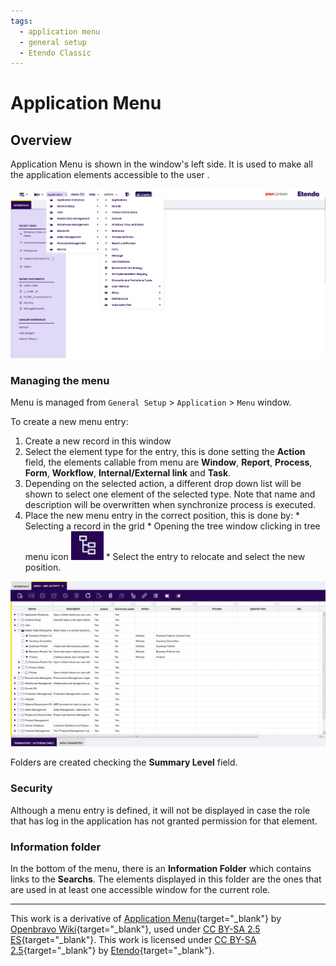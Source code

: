 ```yaml
---
tags: 
  - application menu
  - general setup
  - Etendo Classic
---
```


#  Application Menu

##  Overview

Application  Menu  is shown in the window's left side. It is used to make all the application elements accessible to the user .
  
![](../../../assets/developer-guide/etendo-classic/concepts/Application_Menu-0.png)


###  Managing the menu

Menu is managed from `General Setup` > `Application` > `Menu` window. 

To create a new menu entry:

  1. Create a new record in this window 
  2. Select the element type for the entry, this is done setting the **Action** field, the elements callable from menu are **Window**, **Report**, **Process**, **Form**, **Workflow**, **Internal/External link** and **Task**. 
  3. Depending on the selected action, a different drop down list will be shown to select one element of the selected type. Note that name and description will be overwritten when synchronize process is executed. 
  4. Place the new menu entry in the correct position, this is done by: 
    * Selecting a record in the grid 
    * Opening the tree window clicking in tree menu icon ![](../../../assets/developer-guide/etendo-classic/concepts/Application_Menu-1.png)
    * Select the entry to relocate and select the new position. 


![](../../../assets/developer-guide/etendo-classic/concepts/Application_Menu-2.png)

  
Folders are created checking the **Summary Level** field.

###  Security

Although a menu entry is defined, it will not be displayed in case the role that has log in the application has not granted permission for that element.

###  Information folder

In the bottom of the menu, there is an **Information Folder** which contains links to the **Searchs**. The elements displayed in this folder are the ones that are used in at least one accessible window for the current role.

---

This work is a derivative of [Application Menu](http://wiki.openbravo.com/wiki/Application_Menu){target="\_blank"} by [Openbravo Wiki](http://wiki.openbravo.com/wiki/Welcome_to_Openbravo){target="\_blank"}, used under [CC BY-SA 2.5 ES](https://creativecommons.org/licenses/by-sa/2.5/es/){target="\_blank"}. This work is licensed under [CC BY-SA 2.5](https://creativecommons.org/licenses/by-sa/2.5/){target="\_blank"} by [Etendo](https://etendo.software){target="\_blank"}. 